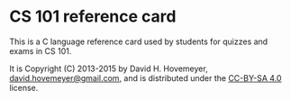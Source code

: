# CS 101 reference card

This is a C language reference card used by students for quizzes and exams in CS 101.

It is Copyright (C) 2013-2015 by David H. Hovemeyer, [david.hovemeyer@gmail.com](mailto:david.hovemeyer@gmail.com), and is distributed under the [CC-BY-SA 4.0](https://creativecommons.org/licenses/by-sa/4.0/) license.
